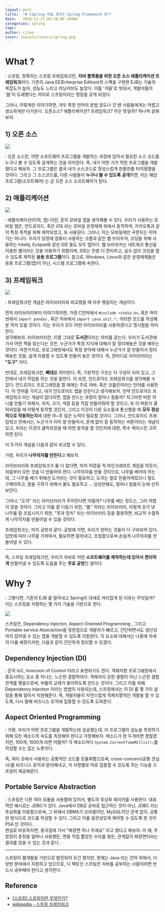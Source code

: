 ```yaml
---
layout: post
title:  "# [Spring 학습 정리] Spring Framework 란?"
date:   2020-11-11 09:58:00 +0900
categories: spring
tags: 
author: cjlee
cover: /assets/covers/spring.png
---
```


# What ?
: 스프링, 정확히는 스프링 프레임워크란, **자바 플랫폼을 위한 오픈 소스 애플리케이션 프레임워크**이다. 기존의 Java EE(Enterprise Edition)의 스펙을 구현한 EJB는 기술의 복잡도가 높아, 성능도 느리고 러닝커브도 높았다. 이를 '겨울'로 빗대서, 개발자들의 '봄'이 도래했다는 의미로 스프링이라는 명칭을 갖게 되었다. 

그러나, 이렇게만 이야기하면, 겨우 특정 언어의 문법 정도나 갓 뗀 사람들에게는 어렵고 생소하게만 다가온다. 오픈소스? 애플리케이션? 프레임워크? 무슨 뜻일까? 하나씩 살펴보자.

## 1) 오픈 소스

![](/assets/images/2020-11-13-10-41-24_2020-11-13-what_is_spring.md.png)

: 오픈 소스란, 어떤 소프트웨어 프로그램을 개발하는 과정에 있어서 필요한 소스 코드를 누구나 볼 수 있도록 공개하는 것을 의미한다. 즉, 내가 어떤 기가 막힌 프로그램을 개발했다고 해보자. 그 프로그램은 결국 내가 소스코드로 정성스럽게 한줄한줄 타이핑했을 것이다. 그리고 그 소스코드를, 다른 사람들이 **누구나 볼 수 있도록** **공개**하면, 이는 해당 프로그램(소프트웨어) 는 곧 오픈 소스 소프트웨어가 된다.

## 2) 애플리케이션

![](/assets/images/2020-11-13-10-42-25_2020-11-13-what_is_spring.md.png)

: 애플리케이션(이하, 앱) 이란, 흔히 모바일 앱을 생각해볼 수 있다. 우리가 사용하는 모바일 앱은, 안드로이드, 혹은 iOS 라는 모바일 운영체제 위에서 동작하며, 카카오톡과 같이 특정 목적을 위해 제작되었고, 또 사용된다. 그러나, 이는 모바일에만 국한되는 이야기는 아니다. 우리가 당장에 컴퓨터 사용하는 크롬과 같은 웹 브라우저, 코딩을 위해 사용하는 Intellij, Eclipse와 같은 IDE 들도 모두 앱이다. 웹 브라우저는 네트워크 통신을 이용한 웹이라는 것을 이용하기 위함이며, IDE는 한층 더 편리하고, 실수 없이 코딩을 할 수 있도록 제작된 **응용 프로그램**이다. 참고로, Windows, Linux와 같은 운영체제들은 응용 프로그램(앱)이 아닌, 시스템 프로그램에 속한다.

## 3) 프레임워크
![](/assets/images/2020-11-13-10-45-31_2020-11-13-what_is_spring.md.png)

: 프레임워크란 개념은 라이브러리와 비교했을 때 자주 헷갈리는 개념이다. 

먼저 라이브러리부터 이야기하자면, 가령 C언어에서 `#include <stdio.h>`, 혹은 파이썬에서 `import pandas` , 혹은 자바에서 `import java.util.*;` 이러한 코드를 작성해본 적이 있을 것이다. 이는 우리가 모두 어떤 라이브러리를 사용하겠다고 명시함을 의미한다.  
생각해보자. 라이브러리란, 이름 그대로 **도서관**이라는 의미를 갖는다. 우리가 도서관에 가서 어떤 책을 읽는다는 것은, 누군가가 특정 지식에 대해서 잘 정리해놓은 것을 배우는것이다. 마찬가지로, 프로그래밍에서도 특정 분야에 대해서 누군가가 잘 만들어서 정리해놓은 것을, 쉽게 이용할 수 있도록 만들어 놓은 것이다. 즉, 한마디로 라이브러리는 **"도구"** 이다.

반대로, 프레임워크란, **뼈대**를 의미한다. 즉, 기본적인 구조는 다 구성이 되어 있고, 그 안에서 내가 작업을 하는 것을 말한다. 이 또한, 안드로이드 프레임워크를 생각해볼 수 있다. 안드로이드 프로그래밍을 할 때에는 주로 자바, 혹은 코틀린이라는 언어를 사용한다. 이 언어를 가지고, 내가 안드로이드 앱을 만든다고 생각해보자. 만약 안드로이드 프레임워크 라는 개념이 없더라면, 앱을 만드는 과정이 얼마나 힘들까? 자그마한 버튼 하나를 만들기 위해서, 위치, 크기, 색깔 등을 직접 만들어줘야 할 것이고, 또 이 버튼이 클릭되었을 때 어떻게 동작할 것인지, 그리고 이것이 다른 요소들과 통신했을 때 **모두 정상적으로 작동하는지**에 대한 아~주 많은 노력이 필요할 것이다. 그러나, 안드로이드 프레임워크 안에서는, 누군가가 이미 잘 만들어서, 문제 없이 잘 동작하는 버튼이라는 개념이 있고, 우리는 이것이 클릭되었을 때 어떤 동작을 할 것인지에 대한, 특수 케이스만 고려하면 된다.

이 두가지 개념을 다음과 같이 비교할 수 있다.

가령, 우리가 **나무의자를 만든다**고 해보자.   

라이브러리와 프레임워크가 둘 다 없다면, 마치 어렸을 적 마인크래프트 게임을 하듯이, 처음부터 모든 것을 다 만들어야 한다. 나무의자를 만들 것이므로, 나무를 베어야 하는데, 그 나무를 베기 위해선 도끼라는 것이 필요하고, 도끼는 철로 만들어져있으니 철도 구해야하고, 철을 구하기 위해서 불도 필요하고 ... 상상만해도, 얼마나 힘들지 눈에 선히 보인다.

그러나, "도끼" 라는 라이브러리가 주어진다면 어떨까? 나무를 베는 정도는, 그리 어렵지 않을 것이다. 그리고 이를 잘 다듬기 위한, "톱" 이라는 라이브러리, 이렇게 조각 낸 나무를 잘 조립시키기 위한, "못과 망치" 라는 라이브러리 등을 활용하면, 비교적 수월하게 나무의자를 만들어낼 수 있을 것이다.

프레임워크는, 마치 공방과 같다. 공방에 가면, 우리가 원하는 것들이 다 구비되어 있다. 입맛에 따라 나무를 가져와서, 필요하면 잘라내고, 조립함으로써 손쉽게 나무의자를 만들어낼 수 있다.

---

즉, 스프링 프레임워크란, 우리가 자바로 어떤 **소프트웨어를 제작하는데 있어서** **편리하게** 만들어낼 수 있도록 도움을 주는 **무료 공방**인 셈이다.

# Why ?
: 그렇다면, 기존의 EJB 를 밀어내고 Spring이 대세로 자리잡게 된 이유는 무엇일까? 이는 스프링을 지탱하는 몇 가지 기술을 기반으로 한다.

![](/assets/images/2020-11-14-00-48-23_2020-11-11-what_is_spring.md.png)

스프링은, Dependency Injecton, Aspect Oriented Programming , 그리고 Portable service Abstraction을 뒷받침으로 개발자가 빠르고, 간단하면서도 생산성까지 잡아낼 수 있는 앱을 개발할 수 있도록 지원한다. 각 요소에 대해서는 나중에 자세히 다룰 예정이지만, 다음과 같이 간단하게 정리할 수 있겠다.

## Dependency Injection (DI)
: 흔히 IoC, Inversion of Control 이라고 표현되기도 한다. 객체지향 프로그래밍에서 중요시하는 요소 중 하나는, 느슨한 결합력이다. 객체끼리 강한 결합이 아닌 느슨한 결합 관계를 맺음으로써, 부품의 교체가 용이하도록 만드는 것이다. 그리고 이를 위해 Dependency Injection 이라는 방법이 사용되는데, 스프링에서는 이 DI 를 몇 가지 설정을 통해 알아서 지원해준다. 즉, 개발자들이 자연스럽게 객체지향적인 개발을 할 수 있도록, 다시 말해 비즈니스 로직에 집중할 수 있도록 도와준다.

## Aspect Oriented Programming
: 가령, 우리가 어떤 프로그램을 개발하는데 성공했는데, 이 프로그램의 성능을 측정하기 위해 모든 메소드의 속도를 측정해야 한다고 가정해보자. 메소드가 한 두개라면 괜찮겠지만, 100개, 1000개 라면 어떨까? 각 메소드마다 `System.CurrentTimeMillis();`를 작성할 수는 없는 노릇이다. 

즉, 여러 곳에서 사용되는 공통적인 코드를 모듈화함으로써, cross-concern(공통 관심사)를 비즈니스 로직과 분리해내고, 각 사항별로 따로 집중할 수 있도록 하는 기능을 스프링이 제공해준다.

## Portable Service Abstraction
: 스프링은 다른 여러 모듈을 사용함에 있어서, 별도의 추상화 레이어를 사용한다. 대표적인 예시로는 JDBC가 있다. Java에서 DB로 곧바로 접근하는 것이 아닌, JDBC 라는 추상화를 이용함으로써, 그 뒤에서 DBMS가 오라클이던, MySQL이던 관계 없이, 공통된 방식으로 코드를 작성할 수 있다. 그리고 이를 일관성있게 제어할 수 있도록 한 것이 PSA 인 것이다.  
현실로 비유하자면, 중국집에 가서 "짜장면 하나 주세요" 라고 했다고 해보자. 이 때, 주방장이 춘장을 얼마나 사용했든, 면을 직접 뽑았든 수타를 쳤든, 관계없이 짜장면이라는 결과를 얻을 수 있는 것과 같다. 

---

스프링이 웹개발을 기반으로 발전되어 오긴 했지만, 현재는 Java 라는 언어 위에서, 다양한 분야에서 지원하고 있으므로, 디 팩토인 스프링은 자바를 공부하는 사람이라면 반드시 공부해야 한다고 생각한다.

## Reference 
- [[스프링] 스프링이란 무엇인가?](https://12bme.tistory.com/157)
- [ wikipedia - 스프링 프레임워크](https://ko.wikipedia.org/wiki/%EC%8A%A4%ED%94%84%EB%A7%81_%ED%94%84%EB%A0%88%EC%9E%84%EC%9B%8C%ED%81%AC)